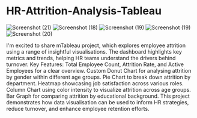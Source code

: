 # HR-Attrition-Analysis-Tableau
![Screenshot (21)](https://github.com/user-attachments/assets/2e76e233-a92e-4f36-8294-b1235ee702de)
![Screenshot (18)](https://github.com/user-attachments/assets/a3839b59-3f1f-4953-9a63-a0f6e39d488a)
![Screenshot (19)](https://github.com/user-attachments/assets/3f1d00c3-9a0d-4dcf-877f-97e26fb8b94a)
![Screenshot (19)](https://github.com/user-attachments/assets/25231294-db96-420b-a17c-39a6bc182cf1)
![Screenshot (20)](https://github.com/user-attachments/assets/8a52a728-d888-4bf8-a4fe-05aa70ff0389)




I'm excited to share mTableau project, which explores employee attrition using a range of insightful visualisations. The dashboard highlights key metrics and trends, helping HR teams understand the drivers behind turnover.
 Key Features: 
Total Employee Count, Attrition Rate, and Active Employees for a clear overview.
Custom Donut Chart for analysing attrition by gender within different age groups.
Pie Chart to break down attrition by department.
Heatmap showcasing job satisfaction across various roles.
Column Chart using color intensity to visualize attrition across age groups.
Bar Graph for comparing attrition by educational background.
This project demonstrates how data visualisation can be used to inform HR strategies, reduce turnover, and enhance employee retention efforts.
